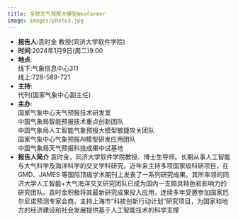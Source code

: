 ```yaml
---
title: 全球天气预报大模型Weaformer
image: images/photo3.jpg
---
```

- **报告人**:袁时金 教授(同济大学软件学院)  
- **时间**:2024年1月9日(周二)9:00  
- **地点**:  
线下:气象信息中心311  
线上:728-589-721  
- **主持**:  
代刊(国家气象中心副主任)  
- **主办**:  
国家气象中心天气预报技术研发室  
中国气象局智能预报技术重点创新团队  
中国气象局人工智能气象预报大模型敏捷攻关团队  
国家气象中心气象预报AI模型研发应用团队  
中国气象局天气预报科技成果中试基地    
- **报告人简介**
袁时金，同济大学软件学院教授、博士生导师。长期从事人工智能与大气科学及海洋科学的交叉学科研究。近年来主持多项国家级科研项目，在 GMD、JAMES 等国际顶级学术期刊上发表了一系列研究成果。其所率领的同济大学人工智能+大气海洋交叉研究团队已成为国内一支颇具特色和影响力的研究团队。袁时金积极将其最新研究成果投入应用，连续多年受邀参加国家厄尔尼诺预测专家会商，主持上海市“科技创新行动计划”研究项目，为国家和地方的经济建设和社会发展提供基于人工智能技术的科学支撑